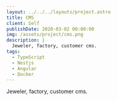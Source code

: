 ```yaml
---
layout: ../../../layouts/project.astro
title: CMS
client: Self
publishDate: 2020-03-02 00:00:00
img: /assets/project/cms.png
description: |
  Jeweler, factory, customer cms.
tags:
  - TypeScript
  - Nestjs
  - Angular
  - Docker
---
```


Jeweler, factory, customer cms.